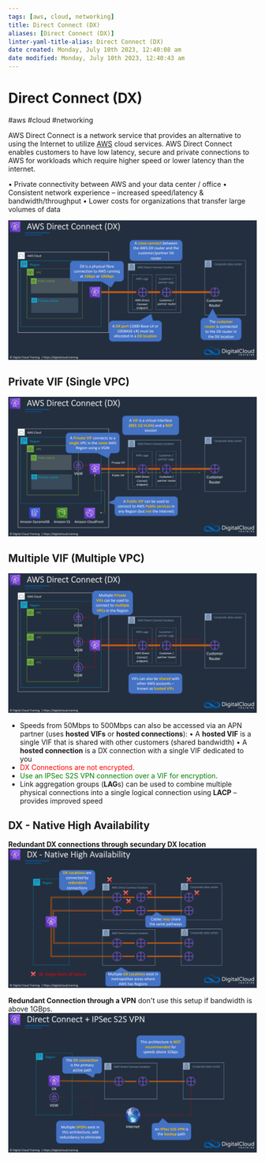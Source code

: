 ```yaml
---
tags: [aws, cloud, networking]
title: Direct Connect (DX)
aliases: [Direct Connect (DX)]
linter-yaml-title-alias: Direct Connect (DX)
date created: Monday, July 10th 2023, 12:40:08 am
date modified: Monday, July 10th 2023, 12:40:43 am
---
```

# Direct Connect (DX)
#aws #cloud #networking 

AWS Direct Connect is a network service that provides an alternative to using the Internet to utilize [AWS](Cloud%20Computing/AWS/AWS.md) cloud services. AWS Direct Connect enables customers to have low latency, secure and private connections to AWS for workloads which require higher speed or lower latency than the internet.

• Private connectivity between AWS and your data center / office
• Consistent network experience – increased speed/latency & bandwidth/throughput
• Lower costs for organizations that transfer large volumes of data

![](Attachments/Pasted%20image%2020230311213812.png)

## Private VIF (Single VPC)
![](Attachments/Pasted%20image%2020230311214126.png)

## Multiple VIF (Multiple VPC)
![](Attachments/Pasted%20image%2020230311214155.png)

- Speeds from 50Mbps to 500Mbps can also be accessed via an APN partner (uses **hosted VIFs** or **hosted connections**):
	• A **hosted VIF** is a single VIF that is shared with other customers (shared bandwidth)
	• A **hosted connection** is a DX connection with a single VIF dedicated
to you
- <span style="color:red">DX Connections are not encrypted</span>.
- <span style="color:green">Use an IPSec S2S VPN connection over a VIF for encryption</span>.
- Link aggregation groups (**LAG**s) can be used to combine multiple physical connections into a single logical connection using **LACP** – provides improved speed


## DX - Native High Availability

**Redundant DX connections through secundary DX location**
![](Attachments/Pasted%20image%2020230311215049.png)

**Redundant Connection through a VPN**
don't use this setup if bandwidth is above 1GBps.
![](Attachments/Pasted%20image%2020230311215020.png)